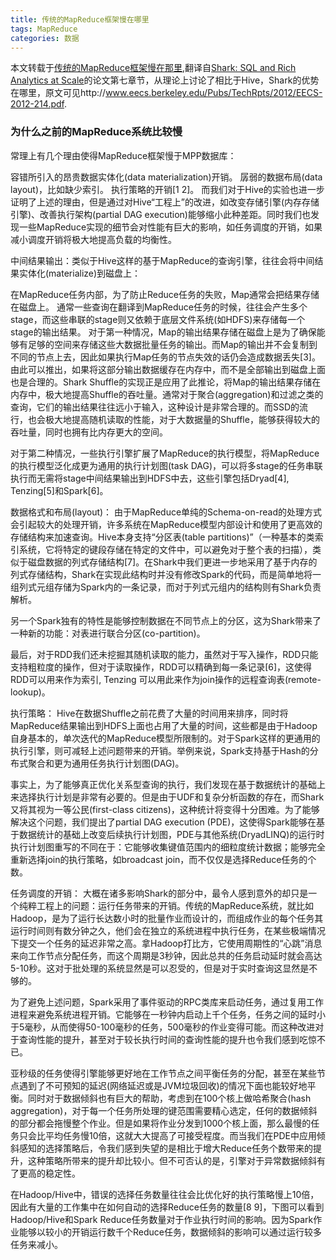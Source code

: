 ```yaml
---
title: 传统的MapReduce框架慢在哪里
tags: MapReduce
categories: 数据
---
```


本文转载于[传统的MapReduce框架慢在那里](http://jerryshao.me/2013/04/15/%E4%BC%A0%E7%BB%9F%E7%9A%84MapReduce%E6%A1%86%E6%9E%B6%E6%85%A2%E5%9C%A8%E5%93%AA%E9%87%8C/),翻译自[Shark: SQL and Rich Analytics at Scale](http://shark.cs.berkeley.edu/)的论文第七章节，从理论上讨论了相比于Hive，Shark的优势在哪里，原文可见http://www.eecs.berkeley.edu/Pubs/TechRpts/2012/EECS-2012-214.pdf.

### 为什么之前的MapReduce系统比较慢
常理上有几个理由使得MapReduce框架慢于MPP数据库：

容错所引入的昂贵数据实体化(data materialization)开销。
孱弱的数据布局(data layout)，比如缺少索引。
执行策略的开销[1 2]。
而我们对于Hive的实验也进一步证明了上述的理由，但是通过对Hive“工程上”的改进，如改变存储引擎(内存存储引擎)、改善执行架构(partial DAG execution)能够缩小此种差距。同时我们也发现一些MapReduce实现的细节会对性能有巨大的影响，如任务调度的开销，如果减小调度开销将极大地提高负载的均衡性。

中间结果输出：类似于Hive这样的基于MapReduce的查询引擎，往往会将中间结果实体化(materialize)到磁盘上：

在MapReduce任务内部，为了防止Reduce任务的失败，Map通常会把结果存储在磁盘上。
通常一些查询在翻译到MapReduce任务的时候，往往会产生多个stage，而这些串联的stage则又依赖于底层文件系统(如HDFS)来存储每一个stage的输出结果。
对于第一种情况，Map的输出结果存储在磁盘上是为了确保能够有足够的空间来存储这些大数据批量任务的输出。而Map的输出并不会复制到不同的节点上去，因此如果执行Map任务的节点失效的话仍会造成数据丢失[3]。由此可以推出，如果将这部分输出数据缓存在内存中，而不是全部输出到磁盘上面也是合理的。Shark Shuffle的实现正是应用了此推论，将Map的输出结果存储在内存中，极大地提高Shuffle的吞吐量。通常对于聚合(aggregation)和过滤之类的查询，它们的输出结果往往远小于输入，这种设计是非常合理的。而SSD的流行，也会极大地提高随机读取的性能，对于大数据量的Shuffle，能够获得较大的吞吐量，同时也拥有比内存更大的空间。

对于第二种情况，一些执行引擎扩展了MapReduce的执行模型，将MapReduce的执行模型泛化成更为通用的执行计划图(task DAG)，可以将多stage的任务串联执行而无需将stage中间结果输出到HDFS中去，这些引擎包括Dryad[4], Tenzing[5]和Spark[6]。

数据格式和布局(layout)： 由于MapReduce单纯的Schema-on-read的处理方式会引起较大的处理开销，许多系统在MapReduce模型内部设计和使用了更高效的存储结构来加速查询。Hive本身支持“分区表(table partitions)”（一种基本的类索引系统，它将特定的键段存储在特定的文件中，可以避免对于整个表的扫描），类似于磁盘数据的列式存储结构[7]。在Shark中我们更进一步地采用了基于内存的列式存储结构，Shark在实现此结构时并没有修改Spark的代码，而是简单地将一组列式元组存储为Spark内的一条记录，而对于列式元组内的结构则有Shark负责解析。

另一个Spark独有的特性是能够控制数据在不同节点上的分区，这为Shark带来了一种新的功能：对表进行联合分区(co-partition)。

最后，对于RDD我们还未挖掘其随机读取的能力，虽然对于写入操作，RDD只能支持粗粒度的操作，但对于读取操作，RDD可以精确到每一条记录[6]，这使得RDD可以用来作为索引, Tenzing 可以用此来作为join操作的远程查询表(remote-lookup)。

执行策略： Hive在数据Shuffle之前花费了大量的时间用来排序，同时将MapReduce结果输出到HDFS上面也占用了大量的时间，这些都是由于Hadoop自身基本的，单次迭代的MapReduce模型所限制的。对于Spark这样的更通用的执行引擎，则可减轻上述问题带来的开销。举例来说，Spark支持基于Hash的分布式聚合和更为通用任务执行计划图(DAG)。

事实上，为了能够真正优化关系型查询的执行，我们发现在基于数据统计的基础上来选择执行计划是非常有必要的。但是由于UDF和复杂分析函数的存在，而Shark又将其视为一等公民(first-class citizens)，这种统计将变得十分困难。为了能够解决这个问题，我们提出了partial DAG execution (PDE)，这使得Spark能够在基于数据统计的基础上改变后续执行计划图，PDE与其他系统(DryadLINQ)的运行时执行计划图重写的不同在于：它能够收集键值范围内的细粒度统计数据；能够完全重新选择join的执行策略，如broadcast join，而不仅仅是选择Reduce任务的个数。

任务调度的开销： 大概在诸多影响Shark的部分中，最令人感到意外的却只是一个纯粹工程上的问题：运行任务带来的开销。传统的MapReduce系统，就比如Hadoop，是为了运行长达数小时的批量作业而设计的，而组成作业的每个任务其运行时间则有数分钟之久，他们会在独立的系统进程中执行任务，在某些极端情况下提交一个任务的延迟非常之高。拿Hadoop打比方，它使用周期性的“心跳”消息来向工作节点分配任务，而这个周期是3秒钟，因此总共的任务启动延时就会高达5-10秒。这对于批处理的系统显然是可以忍受的，但是对于实时查询这显然是不够的。

为了避免上述问题，Spark采用了事件驱动的RPC类库来启动任务，通过复用工作进程来避免系统进程开销。它能够在一秒钟内启动上千个任务，任务之间的延时小于5毫秒，从而使得50-100毫秒的任务，500毫秒的作业变得可能。而这种改进对于查询性能的提升，甚至对于较长执行时间的查询性能的提升也令我们感到吃惊不已。

亚秒级的任务使得引擎能够更好地在工作节点之间平衡任务的分配，甚至在某些节点遇到了不可预知的延迟(网络延迟或是JVM垃圾回收)的情况下面也能较好地平衡。同时对于数据倾斜也有巨大的帮助，考虑到在100个核上做哈希聚合(hash aggregation)，对于每一个任务所处理的键范围需要精心选定，任何的数据倾斜的部分都会拖慢整个作业。但是如果将作业分发到1000个核上面，那么最慢的任务只会比平均任务慢10倍，这就大大提高了可接受程度。而当我们在PDE中应用倾斜感知的选择策略后，令我们感到失望的是相比于增大Reduce任务个数带来的提升，这种策略所带来的提升却比较小。但不可否认的是，引擎对于异常数据倾斜有了更高的稳定性。

在Hadoop/Hive中，错误的选择任务数量往往会比优化好的执行策略慢上10倍，因此有大量的工作集中在如何自动的选择Reduce任务的数量[8 9]，下图可以看到Hadoop/Hive和Spark Reduce任务数量对于作业执行时间的影响。因为Spark作业能够以较小的开销运行数千个Reduce任务，数据倾斜的影响可以通过运行较多任务来减小。
